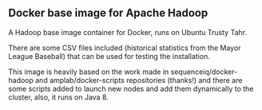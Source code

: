 ## Docker base image for Apache Hadoop

A Hadoop base image container for Docker, runs on Ubuntu Trusty Tahr. 

There are some CSV files included (historical statistics from the Mayor League Baseball) that can be used for testing the installation. 

This image is heavily based on the work made in sequenceiq/docker-hadoop and amplab/docker-scripts repositories (thanks!) and there are some scripts added to launch new nodes and add them dynamically to the cluster, also, it runs on Java 8.
